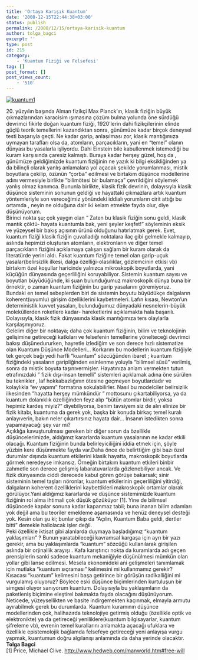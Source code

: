 ```yaml
---
title: 'Ortaya Karışık Kuantum'
date: '2008-12-15T22:44:38+03:00'
status: publish
permalink: /2008/12/15/ortaya-karisik-kuantum
author: tolga_bagci
excerpt: ''
type: post
id: 215
category:
    - 'Kuantum Fiziği ve Felsefesi'
tag: []
post_format: []
post_views_count:
    - '510'
---
```

[![](http://46.137.161.244/wp-content/uploads/2008/12/kuantum1-300x226.jpg "kuantum1")](http://46.137.161.244/wp-content/uploads/2008/12/kuantum1.jpg)

20\. yüzyılın başında Alman fizikçi Max Planck’ın, klasik fiziğin büyük çıkmazlarından karacisim ışımasına çözüm bulma yolunda öne sürdüğü devrimci fikirle doğan kuantum fiziği, 1920’lerin dahi fizikçilerinin elinde güçlü teorik temellerini kazandıktan sonra, günümüze kadar birçok deneysel testi başarıyla geçti. Ne kadar garip, anlaşılması zor, klasik mantığımıza uymayan tarafları olsa da, atomların, parçacıkların, yani en “temel” olanın dünyası bu yasalarla işliyordu. Dahi Einstein bile kabullenmek istemediği bu kuram karşısında çaresiz kalmıştı. Buraya kadar herşey güzel, hoş da , günümüze geldiğimizde kuantum fiziğinin ne yazık ki bilgi eksikliğinden ya da bilinçli olarak yanlış anlamalara yol açacak şekilde yorumlanması, mistik boyutlara çekilip, özünün “çorba” edilmesi ve birtakım düşünce modellerine adını vermesiyle birlikte “bilimötesi bir bulamaça” çevrildiğini söylemek yanlış olmaz kanımca. Bununla birlikte, klasik fizik devrinin, dolayısıyla klasik düşünce sisteminin sonunun geldiği ve hayattaki çıkmazlara artık kuantum yöntemleriyle son vereceğimiz yönündeki iddialı yorumların cirit attığı bu ortamda , neyin ne olduğuna dair iki kelam etmekte fayda olur, diye düşünüyorum.  
Birinci nokta şu; çok yaygın olan “ Zaten bu klasik fiziğin sonu geldi, klasik mantık çöktü- hayata kuantumla bak, yeni şeyler keşfet!” söyleminin eksik ve yüzeysel bir bakış açısının ürünü olduğunu hatırlatmak gerek. Evet, kuantum fiziği klasik fiziğin çuvalladığı noktalara ilaç gibi gelmekle kalmayıp, aslında hepimizi oluşturan atomların, elektronların ve diğer temel parçacıkların fiziğini açıklamaya çalışan sağlam bir kuram olarak da literatürde yerini aldı. Fakat kuantum fiziğine temel olan garip-uçuk yasalar(belirsizlik ilkesi, dalga özelliği-olasılıklar, gözlemcinin etkisi vb) birtakım özel koşullar haricinde yalnızca mikroskopik boyutlarda, yani küçüğün dünyasında geçerliliğini koruyabiliyor. Sistemin kuantum sayısı ve boyutları büyüdüğünde, ki şuan bulunduğumuz makroskopik dünya buna bir örnektir, o zaman kuantum fiziğinin bu garip yasalarını göremiyoruz. Bundaki en temel sebeplerden biri de sistemin boyutu büyüdükçe dalgaların koherent(uyumlu) girişim özelliklerini kaybetmeleri. Lafın kısası, Newton’un deterministik kuvvet yasaları, bulunduğumuz dünyadaki nesnelerin-büyük moleküllerden roketlere kadar- hareketlerini açıklamakta hala başarılı. Dolayısıyla, klasik fizik dünyasında klasik mantığımıza ters olaylarla karşılaşmıyoruz.  
Gelelim diğer bir noktaya; daha çok kuantum fiziğinin, bilim ve teknolojinin gelişimine getireceği katkıları ve felsefenin temellerine yönelteceği devrimci bakışı düşünedururken, hayretle izlediğim ve son derece hızlı sistematize olan Kuantum Düşünce Modelleri… Korkarım bu modellerin kuantum fiziğiyle tek gerçek bağı yedi harfli “kuantum” sözcüğünden ibaret ; kuantum fiziğindeki yasaların garipliğinden esinlenme yoluyla “bilimsel süsü” verilmiş, sonra da mistik boyuta taşınıvermişler. Hayatınıza anlam vermekten tutun etrafınızdaki ” fizik dışı-insan temelli” sistemleri açıklamak adına öne sürülen bu teknikler , laf hokkabazlığının ötesine geçmeyen boyutlardadır ve kolaylıkla “ev yapımı” formatına sokulabilirler. Nasıl bu modelciler belirsizlik ilkesinden “hayatta herşey mümkündür “ mottosunu çıkartabiliyorsa, ya da kuantum dolanıklık özelliğinden feyz alıp “bütün atomlar birdir, yoksa hepimiz kardeş miyiz?” diyebiliyorsa, benim tavsiyem siz de alın elinize bir fizik kitabı, kuantuma da gerek yok, başka bir konuda birkaç temel kuralı anlayıverin, bakın neler çıkartırsınız hayata dair… İnsanın istedikten sonra yapamayacağı şey var mı?  
Açıklığa kavuşturulması gereken bir diğer sorun da özellikle düşüncelerimizde, aldığımız kararlarda kuantum yasalarının ne kadar etkili olacağı. Kuantum fiziğinin bunda belirleyiciliğini iddia etmek için, şöyle yüzbin kere düşünmekte fayda var.Daha önce de belirttiğim gibi bazı özel durumlar dışında kuantum etkilerini klasik hayatta, makroskopik boyutlarda görmek neredeyse imkansız. Örneğin birtakım kuantum etkileri binbir zahmetle son derece gelişmiş labaratuvarlarda gözlenebiliyor ancak. Ve fizik dünyasında ciddi derecede kabul gören görüşe bakarsak; sinir sisteminin temel taşları nöronlar, kuantum etkilerinin geçerliliğini yitirdiği, dalgaların koherent özelliklerini kaybettikleri makroskopik ortamlar olarak görülüyor.Yani aldığımız kararlarda ve düşünce sistemimizde kuantum fiziğinin rol alma ihtimali çok düşük gözüküyor \[1\]. Yine de bilimsel düşüncede kapılar sonuna kadar kapanmaz tabii; buna inanan bilim adamları yok değil ama bu teoriler emekleme aşamasında ve henüz deneysel desteği yok. Kesin olan şu ki; bunlar çıkıp da “Açılın, Kuantum Baba geldi, dertler bitti” demekle hallolacak işler değil.  
Peki özellikle iktisat gibi alanlarda duymaya başladığımız “kuantum yaklaşımları” ? Bunun yaratabileceği kavramsal kargaşa için ayrı bir yazı gerekir, ama bu yaklaşımlarda “kuantum” sözcüğü kullanılarak girişilen aslında bir orjinallik arayışı . Kafa karıştırıcı nokta da kuramlarda adı geçen prensiplerin sanki sadece kuantum mekaniğiyle düşünülmesi mümkün olan yollar gibi lanse edilmesi. Mesela ekonomideki ani gelişmeleri tanımlamak için mutlaka “kuantum sıçraması” kelimesini mi kullanmamız gerekir? Kısacası “kuantum” kelimesini başa getirince bir görüşün radikalliğini mi vurgulamış oluyoruz? Böylece eski düşünce biçimlerinden kurtuluşun bir simgesi oluyor sanıyorum kuantum. Dolayısıyla bu yaklaşımların da paketleniş biçimine eleştirel bakmakta fayda olacağını düşünüyorum.  
Neticede, yüzeysellikten ve basite indirgemekten kaçınmak, elmayla armutu ayırabilmek gerek bu durumlarda. Kuantum kuramının düşünce modellerinden çok, halihazırda teknolojiye getirmiş olduğu (özellikle optik ve elektronikte) ya da getireceği yeniliklere(kuantum bilgisayarlar, kuantum şifreleme vb), evrenin temel kurallarını anlamakta açacağı ufuklara ve özellikle epistemolojik bağlamda felsefeye getireceği yeni anlayışa vurgu yapmak, kuantumun doğru algılanışı anlamında da daha yerinde olacaktır.  
**Tolga Bagci**  
\[1\] Price, Michael Clive. <http://www.hedweb.com/manworld.htm#free-will>